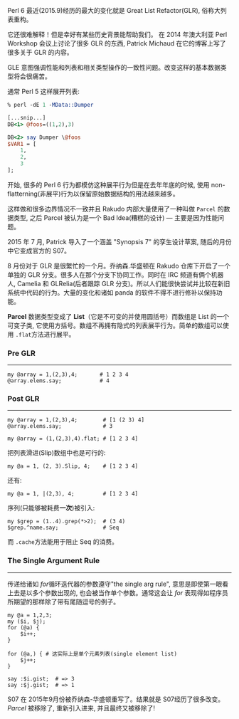 

Perl 6 最近(2015.9)经历的最大的变化就是 Great List Refactor(GLR), 俗称大列表重构。

它还很难解释！但是幸好有某些历史背景能帮助我们。 在 2014 年澳大利亚 Perl Workshop 会议上讨论了很多 GLR 的东西,  Patrick Michaud 在它的博客上写了很多关于 GLR 的内容。



GLE 意图强调性能和列表和相关类型操作的一致性问题。改变这样的基本数据类型将会很痛苦。



通常 Perl 5 这样展开列表:

``` perl
% perl -dE 1 -MData::Dumper

[...snip...]
DB<1> @foos=((1,2),3)

DB<2> say Dumper \@foos
$VAR1 = [
    1,
    2,
    3
];
```

开始, 很多的 Perl 6 行为都模仿这种展平行为但是在去年年底的时候, 使用 non-flatterning(非展平)行为以保留原始数据结构的用法越来越多。



这样做和很多边界情况不一致并且 Rakudo 内部大量使用了一种叫做 `Parcel` 的数据类型, 之后 Parcel 被认为是一个 Bad Idea(糟糕的设计) —  主要是因为性能问题。



2015 年 7 月, Patrick 导入了一个涵盖 "Synopsis 7" 的孪生设计草案, 随后的月份中它变成官方的 S07。



8 月份对于 GLR 是很繁忙的一个月。乔纳森.华盛顿在 Rakudo 仓库下开启了一个单独的 GLR 分支。很多人在那个分支下协同工作。同时在 IRC 频道有俩个机器人, Camelia 和 GLRelia(后者跟踪 GLR 分支)。所以人们能很快尝试并比较在新旧系统中代码的行为。大量的变化和诸如 panda 的软件不得不进行修补以保持功能。



**Parcel** 数据类型变成了 **List**（它是不可变的并使用圆括号）而数组是 List 的一个可变子类, 它使用方括号。数组不再拥有隐式的列表展平行为。简单的数组可以使用 `.flat`方法进行展平。

### Pre GLR
---

``` perl6
my @array = 1,(2,3),4;       # 1 2 3 4
@array.elems.say;            # 4   
```

### Post GLR
---

```perl6
my @array = 1,(2,3),4;        # [1 (2 3) 4]
@array.elems.say;             # 3

my @array = (1,(2,3),4).flat; # [1 2 3 4]
```

把列表滑进(Slip)数组中也是可行的:

``` perl6
my @a = 1, (2, 3).Slip, 4;    # [1 2 3 4]
```

还有:

``` perl6
my @a = 1, |(2,3), 4;         # [1 2 3 4]
```

序列(只能够被耗费**一次**)被引入:

``` perl6
my $grep = (1..4).grep(*>2);  # (3 4)
$grep.^name.say;              # Seq
```

而 `.cache`方法能用于阻止 Seq 的消费。

### The Single Argument Rule
---

传递给诸如 *for*循环迭代器的参数遵守"the single arg rule", 意思是即使第一眼看上去是以多个参数出现的, 也会被当作单个参数。通常这会让 *for* 表现得如程序员所期望的那样除了带有尾随逗号的例子。

``` perl6
my @a = 1,2,3;
my ($i, $j);
for (@a) {
    $i++;
}

for (@a,) { # 这实际上是单个元素列表(single element list)
    $j++;
}

say :$i.gist;  # => 3
say :$j.gist;  # => 1
```

S07 在 2015年9月份被乔纳森-华盛顿重写了。结果就是 S07经历了很多改变。*Parcel* 被移除了, 重新引入进来, 并且最终又被移除了!
